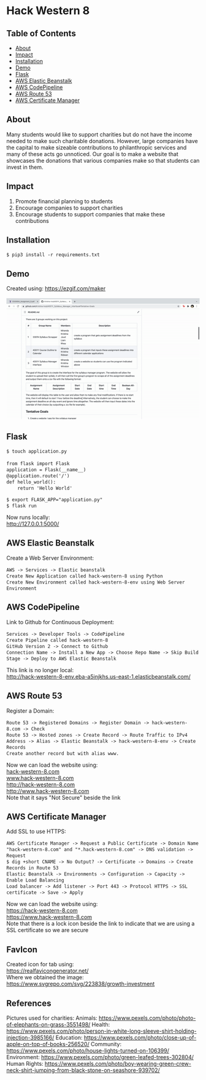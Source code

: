 # Hack Western 8

## Table of Contents
- [About](#About)
- [Impact](#Impact)
- [Installation](#Installation)
- [Demo](#Demo)
- [Flask](#Flask)
- [AWS Elastic Beanstalk](#AWS-Elastic-Beanstalk)
- [AWS CodePipeline ](#AWS-CodePipeline )
- [AWS Route 53](#AWS-Route-53)
- [AWS Certificate Manager](#AWS-Certificate-Manager)

## About
Many students would like to support charities but do not have the income needed to make such charitable donations.
However, large companies have the capital to make sizeable contributions to philanthropic services and many of these acts go unnoticed. 
Our goal is to make a website that showcases the donations that various companies make so that students can invest in them.

## Impact
1. Promote financial planning to students
2. Encourage companies to support charities
3. Encourage students to support companies that make these contributions

## Installation
```shell script
$ pip3 install -r requirements.txt
```

## Demo
Created using: https://ezgif.com/maker<br/><br/>
  ![](./static/img/demo.gif)

## Flask
```shell script
$ touch application.py

from flask import Flask
application = Flask(__name__)
@application.route('/')
def hello_world():
	return 'Hello World'
```
```shell script
$ export FLASK_APP="application.py"
$ flask run
```
Now runs locally: <br/>
http://127.0.0.1:5000/<br/>

## AWS Elastic Beanstalk
Create a Web Server Environment: 
```shell script
AWS -> Services -> Elastic beanstalk
Create New Application called hack-western-8 using Python
Create New Environment called hack-western-8-env using Web Server Environment
```
## AWS CodePipeline
Link to Github for Continuous Deployment:
```shell script
Services -> Developer Tools -> CodePipeline
Create Pipeline called hack-western-8
GitHub Version 2 -> Connect to Github
Connection Name -> Install a New App -> Choose Repo Name -> Skip Build Stage -> Deploy to AWS Elastic Beanstalk
```
This link is no longer local: <br/>
http://hack-western-8-env.eba-a5injkhs.us-east-1.elasticbeanstalk.com/ <br/>

## AWS Route 53
Register a Domain:
```shell script
Route 53 -> Registered Domains -> Register Domain -> hack-western-8.com -> Check
Route 53 -> Hosted zones -> Create Record -> Route Traffic to IPv4 Address -> Alias -> Elastic Beanstalk -> hack-western-8-env -> Create Records
Create another record but with alias www.
```
Now we can load the website using:<br/>
[hack-western-8.com](http://hack-western-8.com)<br/>
www.hack-western-8.com<br/>
http://hack-western-8.com<br/>
http://www.hack-western-8.com<br/>
Note that it says "Not Secure" beside the link<br/>

## AWS Certificate Manager
Add SSL to use HTTPS: 
```shell script
AWS Certificate Manager -> Request a Public Certificate -> Domain Name "hack-western-8.com" and "*.hack-western-8.com" -> DNS validation -> Request
$ dig +short CNAME -> No Output? -> Certificate -> Domains -> Create Records in Route 53
Elastic Beanstalk -> Environments -> Configuration -> Capacity -> Enable Load Balancing
Load balancer -> Add listener -> Port 443 -> Protocol HTTPS -> SSL certificate -> Save -> Apply
```
Now we can load the website using:<br/>
https://hack-western-8.com<br/>
https://www.hack-western-8.com<br/>
Note that there is a lock icon beside the link to indicate that we are using a SSL certificate so we are secure<br/>

## FavIcon
Created icon for tab using:<br/>
https://realfavicongenerator.net/<br/>
Where we obtained the image:<br/>
https://www.svgrepo.com/svg/223838/growth-investment<br/>

## References
Pictures used for charities:
Animals: https://www.pexels.com/photo/photo-of-elephants-on-grass-3551498/
Health: https://www.pexels.com/photo/person-in-white-long-sleeve-shirt-holding-injection-3985166/
Education: https://www.pexels.com/photo/close-up-of-apple-on-top-of-books-256520/
Community: https://www.pexels.com/photo/house-lights-turned-on-106399/
Environment: https://www.pexels.com/photo/green-leafed-trees-302804/
Human Rights: https://www.pexels.com/photo/boy-wearing-green-crew-neck-shirt-jumping-from-black-stone-on-seashore-939702/



